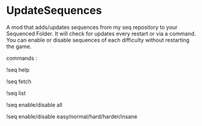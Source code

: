 # UpdateSequences

A mod that adds/updates sequences from my seq repository to your Sequenced Folder. It will check for updates every restart or via a command. You can enable or disable sequences of each difficulty without restarting the game.

commands :

!seq help

!seq fetch

!seq list

!seq enable/disable all

!seq enable/disable easy/normal/hard/harder/insane
